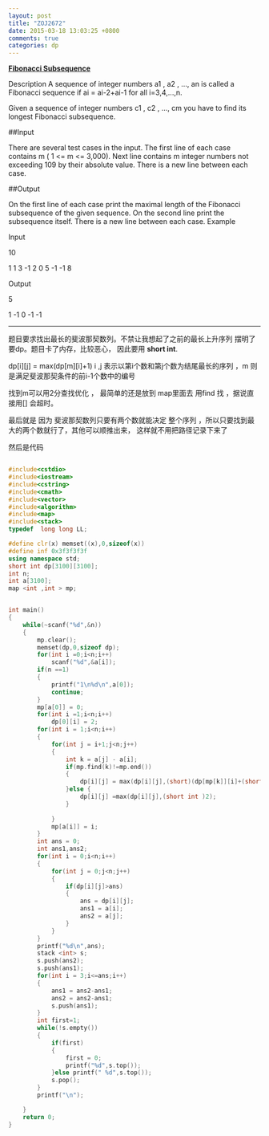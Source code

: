 ```yaml
---
layout: post
title: "ZOJ2672"
date: 2015-03-18 13:03:25 +0800
comments: true
categories: dp
---
```

 [**Fibonacci Subsequence**](http://acm.zju.edu.cn/onlinejudge/showProblem.do?problemCode=2672)
<!--more-->
Description
A sequence of integer numbers a1 , a2 , ..., an is called a Fibonacci sequence if ai = ai-2+ai-1 for all i=3,4,...,n.

Given a sequence of integer numbers c1 , c2 , ..., cm you have to find its longest Fibonacci subsequence.

##Input

There are several test cases in the input. The first line of each case contains m ( 1 <= m <= 3,000). Next line contains m integer numbers not exceeding 109 by their absolute value. 
There is a new line between each case.

##Output

On the first line of each case print the maximal length of the Fibonacci subsequence of the given sequence. On the second line print the subsequence itself. 
There is a new line between each case.
Example

Input	

10


1 1 3 -1 2 0 5 -1 -1 8

Output

5

1 -1 0 -1 -1

---
题目要求找出最长的斐波那契数列。不禁让我想起了之前的最长上升序列
摆明了要dp。题目卡了内存，比较恶心， 因此要用 **short int**.

dp[i][j] = max(dp[m][i]+1) i ,j 表示以第i个数和第j个数为结尾最长的序列 ，m 则是满足斐波那契条件的前i-1个数中的编号

找到m可以用2分查找优化 ， 最简单的还是放到 map里面去 用find 找 ，据说直接用[] 会超时。

最后就是 因为 斐波那契数列只要有两个数就能决定 整个序列 ，所以只要找到最大的两个数就行了，其他可以顺推出来， 这样就不用把路径记录下来了

然后是代码

```cpp

#include<cstdio>
#include<iostream>
#include<cstring>
#include<cmath>
#include<vector>
#include<algorithm>
#include<map>
#include<stack>
typedef  long long LL;

#define clr(x) memset((x),0,sizeof(x))
#define inf 0x3f3f3f3f
using namespace std;
short int dp[3100][3100];
int n;
int a[3100];
map <int ,int > mp;


int main()
{
    while(~scanf("%d",&n))
    {
        mp.clear();
        memset(dp,0,sizeof dp);
        for(int i =0;i<n;i++)
            scanf("%d",&a[i]);
        if(n ==1)
        {
            printf("1\n%d\n",a[0]);
            continue;
        }
        mp[a[0]] = 0;
        for(int i =1;i<n;i++)
            dp[0][i] = 2;
        for(int i = 1;i<n;i++)
        {
            for(int j = i+1;j<n;j++)
            {
                int k = a[j] - a[i];
                if(mp.find(k)!=mp.end())
                {
                    dp[i][j] = max(dp[i][j],(short)(dp[mp[k]][i]+(short)1));
                }else {
                    dp[i][j] =max(dp[i][j],(short int )2);
                }
                
            }
            mp[a[i]] = i;
        }
        int ans = 0;
        int ans1,ans2;
        for(int i = 0;i<n;i++)
        {
            for(int j = 0;j<n;j++)
            {
                if(dp[i][j]>ans)
                {
                    ans = dp[i][j];
                    ans1 = a[i];
                    ans2 = a[j];
                }
            }
        }
        printf("%d\n",ans);
        stack <int> s;
        s.push(ans2);
        s.push(ans1);
        for(int i = 3;i<=ans;i++)
        {
            ans1 = ans2-ans1;
            ans2 = ans2-ans1;
            s.push(ans1);
        }
        int first=1;
        while(!s.empty())
        {
            if(first)
            {
                first = 0;
                printf("%d",s.top());
            }else printf(" %d",s.top());
            s.pop();
        }
        printf("\n");

    }
    return 0;
}


```